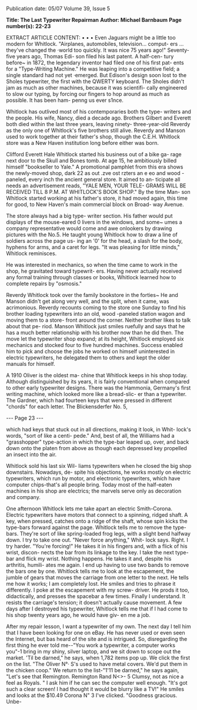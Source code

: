 Publication date: 05/07
Volume 39, Issue 5

**Title: The Last Typewriter Repairman**
**Author: Michael Barnbaum**
**Page number(s): 22-23**

EXTRACT ARTICLE CONTENT:
• 
• • 
Even Jaguars might be a little too 
modern for Whitlock. "Airplanes, 
automobiles, television... comput-
ers ... they've changed the ·world too 
quickly. It was nice 75 years ago!" 
Seventy-five years ago, Thomas Edi-
son filed his last patent. A half-cen-
tury before~ in 1872, the legendary 
inventor had filed one of his first pat-
ents for a "Type-Writing Machine." 
He was leaping into a competitive 
field; a single standard had not yet 
·emerged. But Edison's design soon 
lost to the Sholes typewriter, the first 
with the QWERTY keyboard. The 
Sholes didn't jam as much as other 
machines, because it was scientifi-
cally engineered to slow our typing, 
by forcing our fingers to hop around 
as much as possible. It has been ham-
penng us ever s1nce. 

Whitlock has outlived most of 
his contemporaries both the type-
writers and the people. His wife, 
Nancy, died a decade ago. Brothers 
Gilbert and Everett both died within 
the last three years, leaving ninety-
three-year-old Reverdy as the only 
one of Whitlock's five brothers still 
alive. Reverdy and Manson used to 
work together at their father's shop, 
though the C.E.H. Whitlock store 
was a New Haven institution long 
before either was born. 

Clifford Everett Hale Whitlock 
started his business out of a bike ga-
rage next door to the Skull and Bones 
tomb. At age 15, he ambitiously 
billed himself "bookseller to Yale." A 
promotional pamphlet from this era 
shows the newly-moved shop, dark 
22 
as 
out .zve 
ost 
rzters 
an 
e 
eo 
and wood -paneled, every inch the 
ancient general store. It aimed to an-
ticipate all needs 
an advertisement 
reads, "YALE MEN, YOUR TELE-
GRAMS WILL BE RECEIVED 
TILL 8 P.M. AT WHITLOCK'S 
BOOK SHOP." By the time Man-
son Whitlock started working at his 
father's store, it had moved again, 
this time for good, to New Haven's 
main commercial block on Broad-
way Avenue. 

The store always had a big type-
writer section. His father would 
put displays of the mouse-eared 
0 livers in the windows, and some~ 
umes 
a 
company representative 
would come and awe onlookers by 
drawing pictures with the No.5. He 
taught young Whitlock how to draw 
a line of soldiers across the page us-
ing an '0' for the head, a slash for 
the body, hyphens for arms, and a 
caret for legs. "It was pleasing for 
little minds," Whitlock reminisces. 

He was interested in mechanics, so 
when the time came to work in the 
shop, he gravitated toward typewrit-
ers. Having never actually received 
any formal training through classes 
or books, Whitlock learned how to 
complete repairs by "osmosis." 

Reverdy Whitlock took over the 
family bookstore in the forties~ He 
and Manson didn't get along very 
well, and the split, when it came, 
was acrimonious. Reverdy recounts 
coming to the store one Sunday to 
find his brother loading typewriters 
into an old, wood -paneled station 
wagon and moving them to a store-
front around the corner. Neither 
brother likes to talk about that pe-
riod. Manson Whitlock just smiles 
ruefully and says that he has a much 
better relationship with his brother 
now than he did then. The move 
let the typewriter shop expand; at 
its height, Whitlock employed six 
mechanics and stocked four to five 
hundred machines. Success enabled 
him to pick and choose the jobs he 
worked on himself uninterested 
in electric typewriters, he delegated 
them to others and kept the older 
manuals for himself. 

A 1910 Oliver is the oldest ma-
chine that Whitlock keeps in his shop 
today. Although distinguished by its 
years, it is fairly conventional when 
compared to other early typewriter 
designs. There was the Hammonia, 
Germany's first writing machine, 
which looked more like a bread-slic-
er than a typewriter. The Gardner, 
which had fourteen keys that were 
pressed in different "chords" for 
each letter. The Blickensderfer No. 5,


--- Page 23 ---

which had keys that stuck out in all 
directions, making it look, in Whit-
lock's words, "sort of like a centi-
pede." And, best of all, the Williams 
had a "grasshopper" type-action in 
which the type-bar leaped up, over, 
and back down onto the platen from 
above as though each depressed key 
propelled an insect into the air. 

Whitlock sold his last six Wil-
liams typewriters when he closed the 
big shop downstairs. Nowadays, de-
spite his objections, he works mostly 
on electric typewriters, which run by 
motor, and electronic typewriters, 
which have computer chips-that's 
all people bring. Today most of the 
half-eaten machines in his shop are 
electrics; the marvels serve only as 
decoration and company. 

One afternoon Whitlock lets me 
take apart an electric Smith-Corona. 
Electric typewriters have motors that 
connect to a spinning, ridged shaft. 
A key, when pressed, catches onto a 
ridge of the shaft, whose spin kicks 
the type-bars forward against the 
page. Whitlock tells me to remove 
the type-bars. They're sort of like 
spring-loaded frog legs, with a slight 
bend halfway down. I try to take one 
out. "Never force anything," Whit-
lock says. Right. I try harder. "You're 
forcing!" He takes it in his fingers 
and, with a flick of his wrist, discon-
nects the bar from its linkage to the 
key. I take the next type-bar and flick 
my wrist. Nothing happens. He takes 
it and, despite his arthritis, humili-
ates me again. I end up having to use 
two bands to remove the bars one by 
one. Whitlock tells me to look at the 
escapement, the jumble of gears that 
moves the carriage from one letter to 
the next. He tells me how it works; 
I am completely lost. He smiles and 
tries to phrase it differently. I poke 
at the escapement with my screw-
driver. He prods it too, didactically, 
and presses the spacebar a few times. 
Finally I understand. It resists the 
carriage's tension; it doesn't actually 
cause movement. A few days after I 
destroyed his typewriter, Whitlock 
tells me that if I had come to his shop 
twenty years ago, he would have giv-
en me a job. 

After my repair lesson, I want a 
typewriter of my own. The next day 
I tell him that I have been looking 
for one on eBay. He has never used 
or even seen the Internet, but bas 
heard of the site and is intrigued. So, 
disregarding the first thing he ever 
told me--"You work a typewriter, 
a computer works you"-1 bring in 
my shiny, silver laptop, and we sit 
down to scope out the market. 'Til 
be darned," he says, when 1,782 items 
pop up. We click the first on the list. 
"The Oliver N°· S's used to have metal 
covers. We'd put them in the chicken 
coop." We return to the list-"1'11 
be darned," he says again, "Let's see 
that Remington. Remington Rand 
N<>- 5 Clumsy, not as nice a feel as 
Royals. " I ask him if he can sec the 
computer well enough. "It's got such 
a clear screen! I had thought it would 
be blurry like a TV!" He smiles and 
looks at the $10.49 Corona N" 3 I've 
clicked. "Goodness gracious. Unbe-
